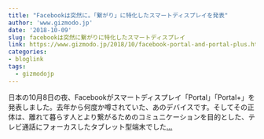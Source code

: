 ```yaml
---
title: "Facebookは突然に。「繋がり」に特化したスマートディスプレイを発表"
author: 'www.gizmodo.jp'
date: '2018-10-09'
slug: facebookは突然に繋がりに特化したスマートディスプレイ
link: https://www.gizmodo.jp/2018/10/facebook-portal-and-portal-plus.html
categories:
- bloglink
tags:
  - gizmodojp
---
```


日本の10月8日の夜、Facebookがスマートディスプレイ「Portal」「Portal+」を発表しました。去年から何度か噂されていた、あのデバイスです。そしてその正体は、離れて暮らす人とより繋がるためのコミュニケーションを目的とした、テレビ通話にフォーカスしたタブレット型端末でした[... <i class="fas fa-external-link-alt"></i>](https://www.gizmodo.jp/2018/10/facebook-portal-and-portal-plus.html)

